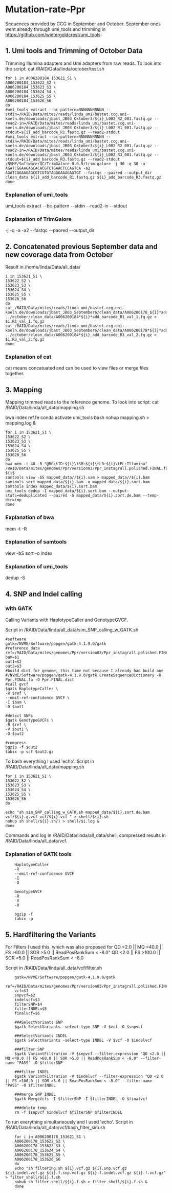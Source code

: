 # Mutation-rate-Ppr

Sequences provided by CCG in September and October. September ones went already through umi_tools and trimming in https://github.com/wintergoldcrest/umi_tools. 

## 1. Umi tools and Trimming of October Data
Trimming Illumina adapters and Umi adapters from raw reads.
To look into the script: cat /RAID/Data/linda/october/test.sh

    for i in A006200184_153621_S1 \
    A006200184_153622_S2 \
    A006200184_153623_S3 \
    A006200184_153624_S4 \
    A006200184_153625_S5 \
    A006200184_153626_S6
    do
    #umi_tools extract --bc-pattern=NNNNNNNNNNN --stdin=/RAID/Data/mites/reads/linda_umi/bastet.ccg.uni-koeln.de/downloads/jbast_JB03_Oktober3/${i}_L002_R2_001.fastq.gz --read2-in=/RAID/Data/mites/reads/linda_umi/bastet.ccg.uni-koeln.de/downloads/jbast_JB03_Oktober3/${i}_L002_R1_001.fastq.gz --stdout=${i}_add_barcode_R1.fastq.gz --read2-stdout
    #umi_tools extract --bc-pattern=NNNNNNNNNNN --stdin=/RAID/Data/mites/reads/linda_umi/bastet.ccg.uni-koeln.de/downloads/jbast_JB03_Oktober3/${i}_L002_R2_001.fastq.gz --read2-in=/RAID/Data/mites/reads/linda_umi/bastet.ccg.uni-koeln.de/downloads/jbast_JB03_Oktober3/${i}_L002_R3_001.fastq.gz --stdout=${i}_add_barcode_R3.fastq.gz --read2-stdout
    /NVME/Software/QC/TrimGalore-0.6.5/trim_galore -j 30 -q 30 -a AGATCGGAAGAGCACACGTCTGAACTCCAGTCA -a2 AGATCGGAAGAGCGTCGTGTAGGGAAAGAGTGT --fastqc --paired --output_dir clean_data ${i}_add_barcode_R1.fastq.gz ${i}_add_barcode_R3.fastq.gz
    done
    
### Explanation of umi_tools 
umi_tools extract 
--bc-pattern 
--stdin 
--read2-in
--stdout 

### Explanation of TrimGalore 
-j
-q
-a
-a2
--fastqc 
--paored 
--output_dir

## 2. Concatenated previous September data and new coverage data from October

Result in /home/linda/Data/all_data/

    i in 153621_S1 \
    153622_S2 \
    153623_S3 \
    153624_S4 \
    153625_S5 \
    153626_S6
    do
    cat /RAID/Data/mites/reads/linda_umi/bastet.ccg.uni-koeln.de/downloads/jbast_JB03_September6/clean_data/A006200178_${i}*add_barcode_R1_val_1.fq.gz ../october/clean_data/A006200184*${i}*add_barcode_R1_val_1.fq.gz > $i.R1_val_1.fq.gz
    cat /RAID/Data/mites/reads/linda_umi/bastet.ccg.uni-koeln.de/downloads/jbast_JB03_September6/clean_data/A006200178*${i}*add_barcode_R3_val_2.fq.gz ../october/clean_data/A006200184*${i}_add_barcode_R3_val_2.fq.gz > $i.R3_val_2.fq.gz
    done

### Explanation of cat
cat means concatuated and can be used to view files or merge files together.

## 3. Mapping 
Mapping trimmed reads to the reference genome.
To look into script: cat /RAID/Data/linda/all_data/mapping.sh 

bwa index ref.fe
conda activate umi_tools
bash nohup mapping.sh > mapping.log &

    for i in 153621_S1 \
    153622_S2 \
    153623_S3 \
    153624_S4 \
    153625_S5 \
    153626_S6
    do
    bwa mem -t 40 -R "@RG\tID:${i}\tSM:${i}\tLB:${i}\tPL:Illumina" /RAID/Data/mites/genomes/Ppr/version03/Ppr_instagrall.polished.FINAL.fa ${i$
    samtools view -bS mapped_data//${i}.sam > mapped_data//${i}.bam
    samtools sort mapped_data/${i}.bam -o mapped_data/${i}.sort.bam
    samtools index mapped_data/${i}.sort.bam
    umi_tools dedup -I mapped_data/${i}.sort.bam --output-stats=deduplicated --paired -S mapped_data/${i}.sort.de.bam --temp-dir=tmp 
    done

### Explanation of bwa
mem -t -R 

### Explanation of samtools
view 
-bS
sort -o
index 

### Explanation of umi_tools 
dedup -S 

## 4. SNP and Indel calling 

### with GATK 

Calling Variants with HaplotypeCaller and GenotypeGVCF.

Script in /RAID/Data/linda/all_data/sim_SNP_calling_w_GATK.sh

    #software
    gatk=/NVME/Software/popgen/gatk-4.1.9.0/gatk
    #reference_data
    ref=/RAID/Data/mites/genomes/Ppr/version03/Ppr_instagrall.polished.FINAL.fa
    bam=$1
    out1=$2
    out2=$3
    #build dict for genome, this time not because I already had build one
    #/NVME/Software/popgen/gatk-4.1.9.0/gatk CreateSequenceDictionary -R Ppr.FINAL.fa -O Ppr.FINAL.dict
    #call gvcf
    $gatk HaplotypeCaller \
    -R $ref \
    --emit-ref-confidence GVCF \
    -I $bam \
    -O $out1

    #detect SNPs
    $gatk GenotypeGVCFs \
    -R $ref \
    -V $out1 \
    -O $out2

    #compress
    bgzip -f $out2
    tabix -p vcf $out2.gz
    
To bash everything I used 'echo'. Script in /RAID/Data/linda/all_data/mapping.sh

    for i in 153621_S1 \
    153622_S2 \
    153623_S3 \
    153624_S4 \
    153625_S5 \
    153626_S6
    do

    echo "sh sim_SNP_calling_w_GATK.sh mapped_data/${i}.sort.de.bam vcf/${i}.g.vcf vcf/${i}.vcf " > shell/${i}.sh
    nohup sh shell/${i}.sh/) > shell/$i.log &
    done

Commands and log in /RAID/Data/linda/all_data/shell, compressed results in /RAID/Data/linda/all_data/vcf.
  
### Explanation of GATK tools

        HaplotypeCaller 
        -R
        --emit-ref-confidence GVCF 
        -I
        -O

        GenotypeGVCF
        -R 
        -V 
        -O

        bgzip -f
        tabix -p

## 5. Hardfiltering the Variants

For Filters I used this, which was also proposed for 
QD <2.0 || MQ <40.0 || FS >60.0 || SOR >5.0 || ReadPosRankSum < -8.0"
QD <2.0 || FS >100.0 || SOR >5.0 || ReadPosRankSum < -8.0


Script in /RAID/Data/linda/all_data/vcf/filter.sh

        gatk=/NVME/Software/popgen/gatk-4.1.9.0/gatk
        ref=/RAID/Data/mites/genomes/Ppr/version03/Ppr_instagrall.polished.FINAL.fa
        vcf=$1
        snpvcf=$2
        indelvcf=$3
        filterSNP=$4
        filterINDEL=$5
        finalvcf=$6
        
        ###SelectVariants SNP
        $gatk SelectVariants -select-type SNP -V $vcf -O $snpvcf
        
        ###SelectVariants INDEL
        $gatk SelectVariants -select-type INDEL -V $vcf -O $indelvcf
        
        ###filter SNP
        $gatk VariantFiltration -V $snpvcf --filter-expression "QD <2.0 || MQ <40.0 || FS >60.0 || SOR >5.0 || ReadPosRankSum < -8.0" --filter-name "PASS" -O $filterSNP
        
        ###filter INDEL
        $gatk VariantFiltration -V $indelvcf --filter-expression "QD <2.0 || FS >100.0 || SOR >5.0 || ReadPosRankSum < -8.0" --filter-name "PASS" -O $filterINDEL
        
        ###merge SNP INDEL
        $gatk MergeVcfs -I $filterSNP -I $filterINDEL -O $finalvcf
        
        ###delete temp
        rm -f $snpvcf $indelvcf $filterSNP $filterINDEL
        
        
To run everything simultaneously and I used 'echo'.
Script in /RAID/Data/linda/all_data/vcf/bash_filter_sim.sh

        for i in A006200178_153621_S1 \
        A006200178_153622_S2 \
        A006200178_153623_S3 \
        A006200178_153624_S4 \
        A006200178_153625_S5 \
        A006200178_153626_S6
        do
        echo "sh filtering.sh ${i}.vcf.gz ${i}.snp.vcf.gz ${i}.indel.vcf.gz ${i}.f.snp.vcf.gz ${i}.f.indel.vcf.gz ${i}.f.vcf.gz" > filter_shell/${i}.f.sh
        nohub sh filter_shell/${i}.f.sh > filter_shell/${i}.f.sh &
        done
